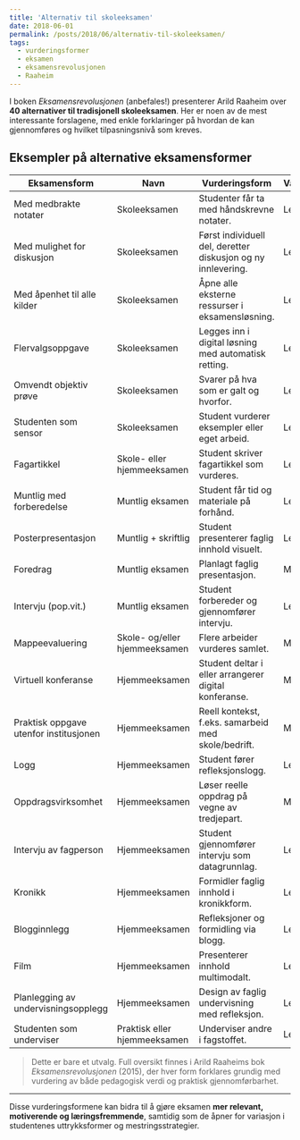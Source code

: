 ```yaml
---
title: 'Alternativ til skoleeksamen'
date: 2018-06-01
permalink: /posts/2018/06/alternativ-til-skoleeksamen/
tags:
  - vurderingsformer
  - eksamen
  - eksamensrevolusjonen
  - Raaheim
---
```


I boken *Eksamensrevolusjonen* (anbefales!) presenterer Arild Raaheim over **40 alternativer til tradisjonell skoleeksamen**. Her er noen av de mest interessante forslagene, med enkle forklaringer på hvordan de kan gjennomføres og hvilket tilpasningsnivå som kreves.

## Eksempler på alternative eksamensformer

| Eksamensform | Navn | Vurderingsform | Vanskelighetsgrad |  |
|--------------|------|----------------|------------------------|--------------------|
| Med medbrakte notater | Skoleeksamen | Studenter får ta med håndskrevne notater. | Lett |
| Med mulighet for diskusjon | Skoleeksamen | Først individuell del, deretter diskusjon og ny innlevering. | Lett–middels |
| Med åpenhet til alle kilder | Skoleeksamen | Åpne alle eksterne ressurser i eksamensløsning. | Lett |
| Flervalgsoppgave | Skoleeksamen | Legges inn i digital løsning med automatisk retting. | Lett |
| Omvendt objektiv prøve | Skoleeksamen | Svarer på hva som er galt og hvorfor. | Lett |
| Studenten som sensor | Skoleeksamen | Student vurderer eksempler eller eget arbeid. | Lett |
| Fagartikkel | Skole- eller hjemmeeksamen | Student skriver fagartikkel som vurderes. | Lett |
| Muntlig med forberedelse | Muntlig eksamen | Student får tid og materiale på forhånd. | Lett |
| Posterpresentasjon | Muntlig + skriftlig | Student presenterer faglig innhold visuelt. | Lett |
| Foredrag | Muntlig eksamen | Planlagt faglig presentasjon. | Middels |
| Intervju (pop.vit.) | Muntlig eksamen | Student forbereder og gjennomfører intervju. | Lett |
| Mappeevaluering | Skole- og/eller hjemmeeksamen | Flere arbeider vurderes samlet. | Middels |
| Virtuell konferanse | Hjemmeeksamen | Student deltar i eller arrangerer digital konferanse. | Middels |
| Praktisk oppgave utenfor institusjonen | Hjemmeeksamen | Reell kontekst, f.eks. samarbeid med skole/bedrift. | Middels |
| Logg | Hjemmeeksamen | Student fører refleksjonslogg. | Lett |
| Oppdragsvirksomhet | Hjemmeeksamen | Løser reelle oppdrag på vegne av tredjepart. | Middels |
| Intervju av fagperson | Hjemmeeksamen | Student gjennomfører intervju som datagrunnlag. | Lett |
| Kronikk | Hjemmeeksamen | Formidler faglig innhold i kronikkform. | Lett |
| Blogginnlegg | Hjemmeeksamen | Refleksjoner og formidling via blogg. | Lett |
| Film | Hjemmeeksamen | Presenterer innhold multimodalt. | Lett |
| Planlegging av undervisningsopplegg | Hjemmeeksamen | Design av faglig undervisning med refleksjon. | Lett |
| Studenten som underviser | Praktisk eller hjemmeeksamen | Underviser andre i fagstoffet. | Lett |

> Dette er bare et utvalg. Full oversikt finnes i Arild Raaheims bok *Eksamensrevolusjonen* (2015), der hver form forklares grundig med vurdering av både pedagogisk verdi og praktisk gjennomførbarhet.

---

Disse vurderingsformene kan bidra til å gjøre eksamen **mer relevant, motiverende og læringsfremmende**, samtidig som de åpner for variasjon i studentenes uttrykksformer og mestringsstrategier.

